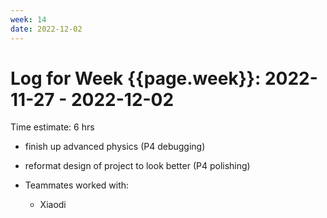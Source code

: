 ```yaml
---
week: 14
date: 2022-12-02
---
```

# Log for Week {{page.week}}: 2022-11-27 - 2022-12-02

Time estimate: 6 hrs

 - finish up advanced physics (P4 debugging)
 - reformat design of project to look better (P4 polishing)
 

- Teammates worked with:
  - Xiaodi
